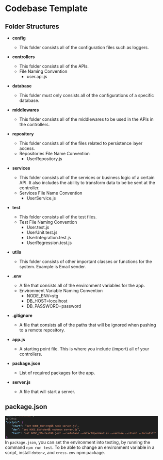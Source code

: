 # Codebase Template

## Folder Structures

- **config**

  - This folder consists all of the configuration files such as loggers.

- **controllers**

  - This folder consists all of the APIs.
  - File Naming Convention
    - user.api.js

- **database**

  - This folder must only consists all of the configurations of a specific database.

- **middlewares**

  - This folder consists all of the middlewares to be used in the APIs in the controllers.

- **repository**

  - This folder consists all of the files related to persistence layer access.
  - Repositories File Name Convention
    - UserRepository.js

- **services**

  - This folder consists all of the services or business logic of a certain API. It also includes the ability to transform data to be be sent at the controller.
  - Services File Name Convention
    - UserService.js

- **test**

  - This folder consists all of the test files.
  - Test File Naming Convention
    - User.test.js
    - UserUnit.test.js
    - UserIntegration.test.js
    - UserRegression.test.js

- **utils**

  - This folder consists of other important classes or functions for the system. Example is Email sender.

- **.env**

  - A file that consists all of the environment variables for the app.
  - Environment Variable Naming Convention
    - NODE_ENV=stg
    - DB_HOST=localhost
    - DB_PASSWORD=password

- **.gitignore**

  - A file that consists all of the paths that will be ignored when pushing to a remote repository.

- **app.js**

  - A starting point file. This is where you include (import) all of your controllers.

- **package.json**

  - List of required packages for the app.

- **server.js**

  - A file that will start a server.

## package.json

![Package.json Scripts](image.png)In `package.json`, you can set the environment into testing, by running the command `npm run test`. To be able to change an environment variable in a script, install `dotenv`, and `cross-env` npm package.
